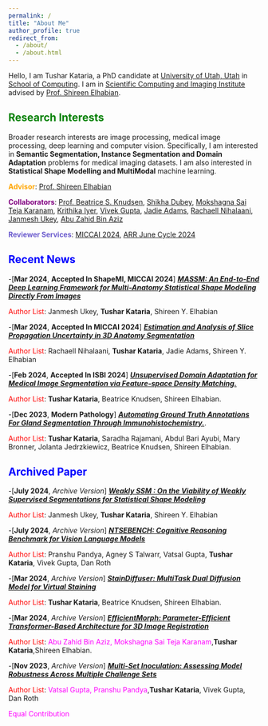```yaml
---
permalink: /
title: "About Me"
author_profile: true
redirect_from: 
  - /about/
  - /about.html
---
```



Hello, I am Tushar Kataria, a PhD candidate at [University of Utah, Utah](https://www.utah.edu/) in [School of Computing](https://www.cs.utah.edu/). I am in [Scientific Computing and Imaging Institute](https://www.sci.utah.edu/) advised by [Prof. Shireen Elhabian](https://www.sci.utah.edu/~shireen/).

<span style="color:green;">Research Interests</span>
------
Broader research interests are image processing, medical image processing, deep learning and computer vision. Specifically, I am interested in **Semantic Segmentation, Instance Segmentation and Domain Adaptation** problems for medical imaging datasets. I am also interested in **Statistical Shape Modelling and MultiModal** machine learning.

<span style="color:orange;">**Advisor**</span>: [Prof. Shireen Elhabian](https://www.sci.utah.edu/~shireen/)

<span style="color:purple;">**Collaborators**</span>: [Prof. Beatrice S. Knudsen](https://healthcare.utah.edu/fad/mddetail.php?physicianID=u6028236#tabAcademic), [Shikha Dubey](https://sites.google.com/view/shikha-dubey/), [Mokshagna Sai Teja Karanam](https://www.linkedin.com/in/mokshagna-sai-teja-karanam-372022169/), [Krithika Iyer](https://www.linkedin.com/in/iyerkrithika21/), [Vivek Gupta](https://vgupta123.github.io/), [Jadie Adams](http://www.sci.utah.edu/~jadie/), [Rachaell Nihalaani](https://www.linkedin.com/in/rachaell-nihalaani/), [Janmesh Ukey](https://www.linkedin.com/in/janmesh-ukey/), [Abu Zahid Bin Aziz](https://www.researchgate.net/profile/Abu-Zahid-Bin-Aziz) 

<span style="color:SlateBlue;">**Reviewer Services**</span>: [MICCAI 2024](https://conferences.miccai.org/2024/en/), [ARR June Cycle 2024](https://openreview.net/group?id=aclweb.org/ACL/ARR/2024/June)

<span style="color:blue;">Recent News</span>
------
-[**Mar 2024**, **Accepted In ShapeMI, MICCAI 2024**] [***MASSM: An End-to-End Deep Learning Framework for Multi-Anatomy Statistical Shape Modeling Directly From Images***](https://arxiv.org/abs/2403.11008)

<span style="color:red;">Author List</span>: Janmesh Ukey, **Tushar Kataria**, Shireen Y. Elhabian

-[**Mar 2024**, **Accepted In MICCAI 2024**] [***Estimation and Analysis of Slice Propagation Uncertainty in 3D Anatomy Segmentation***](https://arxiv.org/abs/2403.12290)

<span style="color:red;">Author List</span>: Rachaell Nihalaani, **Tushar Kataria**, Jadie Adams, Shireen Y. Elhabian

-[**Feb 2024**, **Accepted In ISBI 2024**] [***Unsupervised Domain Adaptation for Medical Image Segmentation via Feature-space Density Matching.***](https://arxiv.org/abs/2305.05789)

<span style="color:red;">Author List</span>: **Tushar Kataria**, Beatrice Knudsen, Shireen  Elhabian.

-[**Dec 2023**, **Modern Pathology**] [***Automating Ground Truth Annotations For Gland Segmentation Through Immunohistochemistry.***](https://www.sciencedirect.com/science/article/pii/S0893395223002363?dgcid=coauthor).

<span style="color:red;">Author List</span>: **Tushar Kataria**, Saradha Rajamani, Abdul Bari Ayubi, Mary Bronner, Jolanta Jedrzkiewicz, Beatrice Knudsen,  Shireen Elhabian. 

<span style="color:blue;">Archived Paper</span>
------

-[**July 2024**, *Archive Version*] [***Weakly SSM : On the Viability of Weakly Supervised Segmentations for Statistical Shape Modeling***](https://arxiv.org/abs/2407.15260)

<span style="color:red;">Author List</span>: Janmesh Ukey, **Tushar Kataria**, Shireen Y. Elhabian

-[**July 2024**, *Archive Version*] [***NTSEBENCH: Cognitive Reasoning Benchmark for Vision Language Models***](https://arxiv.org/abs/2407.10380)

<span style="color:red;">Author List</span>: Pranshu Pandya, Agney S Talwarr, Vatsal Gupta, **Tushar Kataria**, Vivek Gupta, Dan Roth

-[**Mar 2024**, *Archive Version*] [***StainDiffuser: MultiTask Dual Diffusion Model for Virtual Staining***](https://arxiv.org/abs/2403.11340)

<span style="color:red;">Author List</span>: **Tushar Kataria**, Beatrice Knudsen, Shireen  Elhabian.

-[**Mar 2024**, *Archive Version*] [***EfficientMorph: Parameter-Efficient Transformer-Based Architecture for 3D Image Registration***](https://arxiv.org/abs/2403.11026)

<span style="color:red;">Author List</span>: <span style="color:magenta;">Abu Zahid Bin Aziz, Mokshagna Sai Teja Karanam</span>,**Tushar Kataria**,Shireen  Elhabian.

-[**Nov 2023**, *Archive Version*] [***Multi-Set Inoculation: Assessing Model Robustness Across Multiple Challenge Sets***](https://arxiv.org/abs/2311.08662)

<span style="color:red;">Author List</span>: <span style="color:magenta;">Vatsal Gupta, Pranshu Pandya</span>,**Tushar Kataria**, Vivek Gupta, Dan Roth



<span style="color:magenta;">Equal Contribution</span>

